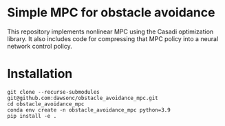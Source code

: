 # Simple MPC for obstacle avoidance

This repository implements nonlinear MPC using the Casadi optimization library. It also includes code for compressing that MPC policy into a neural network control policy.

# Installation

```
git clone --recurse-submodules git@github.com:dawsonc/obstacle_avoidance_mpc.git
cd obstacle_avoidance_mpc
conda env create -n obstacle_avoidance_mpc python=3.9
pip install -e .
```

